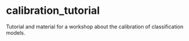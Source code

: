 # calibration_tutorial
Tutorial and material for a workshop about the calibration of classification models.
